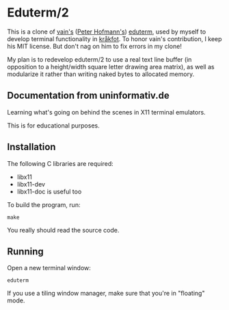 # Eduterm/2

This is a clone of [vain's][vain] ([Peter Hofmann's][phoff]) [eduterm], used by myself to develop terminal functionality in [kråkfot][krakfot]. To honor vain's contribution, I keep his MIT license. But don't nag on him to fix errors in my clone!

My plan is to redevelop eduterm/2 to use a real text line buffer (in opposition to a height/width square letter drawing area matrix), as well as modularize it rather than writing naked bytes to allocated memory.

[eduterm]: https://www.uninformativ.de/git/eduterm/file/README.html
[vain]: https://github.com/vain
[krakfot]: https://github.com/TomasKindahl/krakfot
[phoff]: https://www.uninformativ.de/contact.html

## Documentation from uninformativ.de

Learning what's going on behind the scenes in X11 terminal emulators.

This is for educational purposes.


## Installation

The following C libraries are required:

- libx11
- libx11-dev
- libx11-doc is useful too

To build the program, run:

    make

You really should read the source code.

## Running

Open a new terminal window:

    eduterm

If you use a tiling window manager, make sure that you're in "floating" mode.
